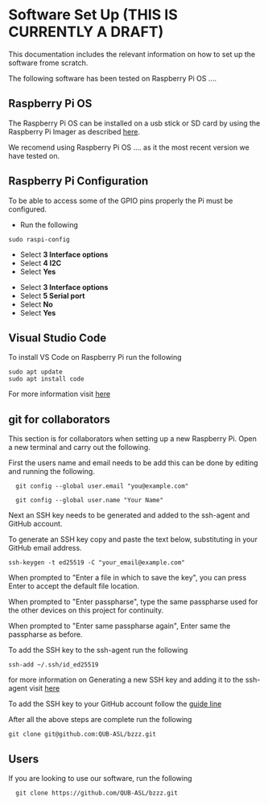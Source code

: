 # Software Set Up (THIS IS CURRENTLY A DRAFT)
This documentation includes the relevant information on how to set up the software frome scratch.

The following software has been tested on Raspberry Pi OS ....


## Raspberry Pi OS
The Raspberry Pi OS can be installed on a usb stick or SD card by using the Raspberry Pi Imager as described [here](https://www.raspberrypi.com/software/).

We recomend using Raspberry Pi OS .... as it the most recent version we have tested on.


## Raspberry Pi Configuration
To be able to access some of the GPIO pins properly the Pi must be configured.

- Run the following
```
sudo raspi-config
```
- Select **3 Interface options**
- Select **4 I2C**
- Select **Yes**

* Select **3 Interface options**
*  Select **5 Serial port**
*  Select **No**
*  Select **Yes** 


## Visual Studio Code
To install VS Code on Raspberry Pi run the following
```
sudo apt update
sudo apt install code
```
For more information visit [here](https://code.visualstudio.com/docs/setup/raspberry-pi)


## git for collaborators
This section is for collaborators when setting up a new Raspberry Pi. Open a new terminal and carry out the following.

First the users name and email needs to be add this can be done by editing and running the following.
```
  git config --global user.email "you@example.com"
```
```
  git config --global user.name "Your Name"
```

Next an SSH key needs to be generated and added to the ssh-agent and GitHub account.

To generate an SSH key copy and paste the text below, substituting in your GitHub email address.

```
ssh-keygen -t ed25519 -C "your_email@example.com"
```
When prompted to "Enter a file in which to save the key", you can press Enter to accept the default file location.

When prompted to "Enter passpharse", type the same passpharse used for the other devices on this project for continuity.

When prompted to "Enter same passpharse again", Enter same the passpharse as before.

To add the SSH key to the ssh-agent run the following
```
ssh-add ~/.ssh/id_ed25519
```
for more information on Generating a new SSH key and adding it to the ssh-agent visit [here](https://docs.github.com/en/authentication/connecting-to-github-with-ssh/generating-a-new-ssh-key-and-adding-it-to-the-ssh-agent)

To add the SSH key to your GitHub account follow the [guide line](https://docs.github.com/en/authentication/connecting-to-github-with-ssh/adding-a-new-ssh-key-to-your-github-account)

After all the above steps are complete run the following 
```
git clone git@github.com:QUB-ASL/bzzz.git
```


## Users
If you are looking to use our software, run the following 
```
  git clone https://github.com/QUB-ASL/bzzz.git
```
